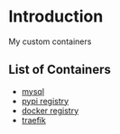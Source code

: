 # Introduction

My custom containers

## List of Containers

- [mysql](./master/mysql/Dockerfile)
- [pypi registry](./master/docker-djangopypi2/Dockerfile)
- [docker registry](./master/docker-registry/Dockerfile)
- [traefik](./master/traefik/Dockefile)